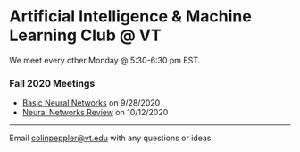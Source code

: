 # Artificial Intelligence & Machine Learning Club @ VT

We meet every other Monday @ 5:30-6:30 pm EST.

### Fall 2020 Meetings
* [Basic Neural Networks](https://docs.google.com/presentation/d/1avIj--PoR2UvWB3W4_K5OGcz8uXfxlO9fUkKoA6d-Wg/edit?usp=sharing) on 9/28/2020
* [Neural Networks Review](https://docs.google.com/presentation/d/1lIet0KKtklYYJDZn4Kz7v1XEVEejwYlXJZ5Nblk6tbQ/edit?usp=sharing) on 10/12/2020

---
Email colinpeppler@vt.edu with any questions or ideas.
